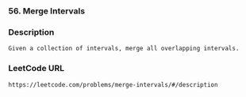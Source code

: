 ### 56. Merge Intervals

### Description
	Given a collection of intervals, merge all overlapping intervals.

### LeetCode URL
	https://leetcode.com/problems/merge-intervals/#/description
